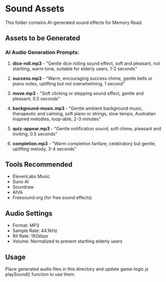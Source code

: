 # Sound Assets

This folder contains AI-generated sound effects for Memory Road.

## Assets to be Generated

### AI Audio Generation Prompts:

1. **dice-roll.mp3** - "Gentle dice rolling sound effect, soft and pleasant, not startling, warm tone, suitable for elderly users, 1-2 seconds"

2. **success.mp3** - "Warm, encouraging success chime, gentle bells or piano notes, uplifting but not overwhelming, 1 second"

3. **move.mp3** - "Soft clicking or stepping sound effect, gentle and pleasant, 0.5 seconds"

4. **background-music.mp3** - "Gentle ambient background music, therapeutic and calming, soft piano or strings, slow tempo, Australian inspired melodies, loop-able, 2-3 minutes"

5. **quiz-appear.mp3** - "Gentle notification sound, soft chime, pleasant and inviting, 0.5 seconds"

6. **completion.mp3** - "Warm completion fanfare, celebratory but gentle, uplifting melody, 3-4 seconds"

## Tools Recommended

- ElevenLabs Music
- Suno AI
- Soundraw
- AIVA
- Freesound.org (for free sound effects)

## Audio Settings

- Format: MP3
- Sample Rate: 44.1kHz
- Bit Rate: 192kbps
- Volume: Normalized to prevent startling elderly users

## Usage

Place generated audio files in this directory and update game-logic.js playSound() function to use them.
